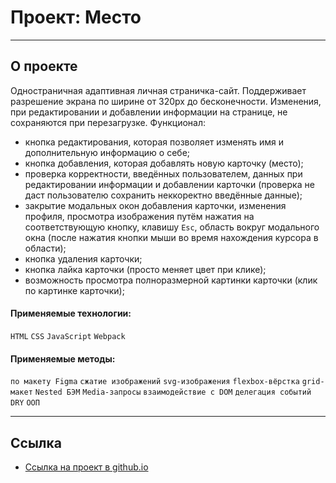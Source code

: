 # Проект: Место

---
## О проекте

Одностраничная адаптивная личная страничка-сайт. Поддерживает разрешение экрана по ширине от 320px до бесконечности.
Изменения, при редактировании и добавлении информации на странице, не сохраняются при перезагрузке.
 Функционал:
 * кнопка редактирования, которая позволяет изменять имя и дополнительную информацию о себе;
 * кнопка добавления, которая добавлять новую карточку (место);
 * проверка корректности, введённых пользователем, данных при редактировании информации и добавлении карточки (проверка не даст пользователю сохранить неккоректно введённые данные);
 * закрытие модальных окон добавления карточки, изменения профиля, просмотра изображения путём нажатия на соответствующую кнопку, клавишу `Esc`, область вокруг модального окна (после нажатия кнопки мыши во время нахождения курсора в области);
 * кнопка удаления карточки;
 * кнопка лайка карточки (просто меняет цвет при клике);
 * возможность просмотра полноразмерной картинки карточки (клик по картинке карточки);

#### Применяемые технологии:
`HTML` `CSS` `JavaScript` `Webpack`

#### Применяемые методы:
 `по макету Figma` `сжатие изображений` `svg-изображения` `flexbox-вёрстка` `grid-макет` `Nested БЭМ` `Media-запросы` `взаимодействие с DOM` `делегация событий` `DRY` `ООП`

---

## **Ссылка**

* [Ссылка на проект в github.io](https://azar-pav.github.io/mesto/)


